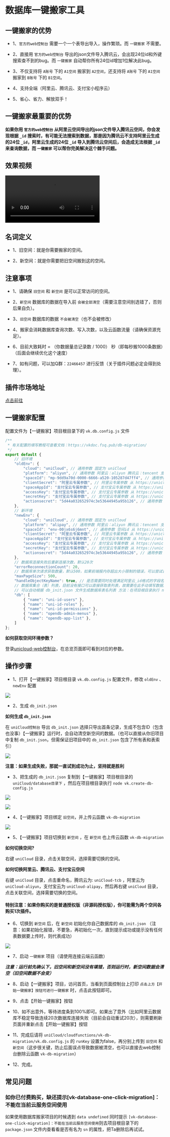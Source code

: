 # 数据库一键搬家工具

## 一键搬家的优势

- 1、`官方的web控制台` 需要一个一个表导出导入，操作繁琐。而 `一键搬家` 不需要。

- 2、直接用 `官方的web控制台` 导出的json文件导入腾讯云，会出现24位id和外键搜索查不到的bug。而 `一键搬家` 自动帮你所有24位id增加1位解决此bug。

- 3、不仅支持将 `A账号` 下的 `A1空间` 搬家到 `A2空间`，还支持将 `A账号` 下的 `A1空间` 搬家到 `B账号` 下的 `B1空间`。

- 4、支持全端（阿里云、腾讯云、支付宝小程序云）

- 5、省心、省力、解放双手！

## 一键搬家最重要的优势

**如果你用 `官方的web控制台` 从阿里云空间导出的json文件导入腾讯云空间，你会发现根据 `_id` 搜索时，有可能无法搜索到数据，那是因为腾讯云不支持阿里云生成的24位 `_id`，阿里云生成的24位 `_id` 导入到腾讯云空间后，会造成无法根据 `_id` 来查询数据，而 `一键搬家` 可以帮你完美解决这个棘手问题。**

## 效果视频

<video src="https://vkceyugu.cdn.bspapp.com/VKCEYUGU-cf0c5e69-620c-4f3c-84ab-f4619262939f/257dab2e-eedc-48c4-aef7-d6149ea7b97b.mp4" controls="controls" style="max-width:100%;">
  您的浏览器不支持 video 标签。
</video>

## 名词定义

- 1、旧空间：就是你需要搬家的空间。

- 2、新空间：就是你需要把旧空间搬到这的空间。

## 注意事项

- 1、请确保 `旧空间` 和 `新空间` 是可以正常访问的空间。

- 2、`新空间` 数据库的数据在导入前 `会被全部清空`（需要注意空间别选错了，否则后果自负）。

- 3、`旧空间` 数据库的数据 `不会被清空`（也不会被修改）

- 4、搬家会消耗数据库查询次数、写入次数，以及云函数流量（请确保资源充足）。

- 6、目前大致耗时 = （你数据量总记录数 / 1000） 秒（即每秒搬1000条数据）（后面会继续优化这个速度）

- 7、如有问题，可以加Q群：`22466457` 进行反馈（关于插件问题必定会得到处理）。

## 插件市场地址

[点击前往](https://ext.dcloud.net.cn/plugin?id=6089)

## 一键搬家配置

配置文件为【一键搬家】项目根目录下的 `vk.db.config.js` 文件

```js
/**
 * 有关配置的填写教程可查看文档：https://vkdoc.fsq.pub/db-migration/
 */
export default {
	// 旧环境
	"oldEnv": {
		"cloud": "uniCloud", // 通用参数 固定为 uniCloud
		"platform": "aliyun", // 通用参数 阿里云：aliyun 腾讯云：tencent 支付宝云：alipay
		"spaceId": "mp-9dd9a70d-0000-6666-a520-105287d47ff4", // 通用参数 从 https://unicloud.dcloud.net.cn/home 获取 对应SpaceId参数
		"clientSecret": "阿里云专属参数", // 阿里云专属参数 从 https://unicloud.dcloud.net.cn/home 获取 对应ClientSecret参数
		"spaceAppId": "支付宝云专属参数", // 支付宝云专属参数 从 https://unicloud.dcloud.net.cn/home 获取 对应SpaceAppId参数
		"accessKey": "支付宝云专属参数", // 支付宝云专属参数 从 https://unicloud.dcloud.net.cn/home 获取 对应AK参数 
		"secretKey": "支付宝云专属参数", // 支付宝云专属参数 从 https://unicloud.dcloud.net.cn/home 获取 对应SK参数
		"actionsecret": "5d44a032652974c3e53644945a95b126", // 通用参数 请求密钥，从 uniCloud/cloudfunctions/vk-db-migration/vk.db.config.js 获取（两者保持一样即可）
	},
	// 新环境
	"newEnv": {
		"cloud": "uniCloud", // 通用参数 固定为 uniCloud
		"platform": "alipay", // 通用参数 阿里云：aliyun 腾讯云：tencent 支付宝云：alipay
		"spaceId": "env-00jx6s6j6mnt", // 通用参数 空间id 从 https://unicloud.dcloud.net.cn/home 获取 对应SpaceId参数
		"clientSecret": "阿里云专属参数", // 阿里云专属参数 从 https://unicloud.dcloud.net.cn/home 获取 对应ClientSecret参数
		"spaceAppId": "支付宝云专属参数", // 支付宝云专属参数 从 https://unicloud.dcloud.net.cn/home 获取 对应SpaceAppId参数
		"accessKey": "支付宝云专属参数", // 支付宝云专属参数 从 https://unicloud.dcloud.net.cn/home 获取 对应AK参数 
		"secretKey": "支付宝云专属参数", // 支付宝云专属参数 从 https://unicloud.dcloud.net.cn/home 获取 对应SK参数
		"actionsecret": "5d44a032652974c3e53644945a95b126", // 通用参数 请求密钥，从 uniCloud/cloudfunctions/vk-db-migration/vk.db.config.js 获取（两者保持一样即可）
	},
	// 数据库连接失败后重新连接次数，默认20次
	"errorReconnectionCount": 20,
	// 数据库单次请求获取数量，默认500，如果前端报内存超出大小限制的错误，可以尝试调小此值来解决。如设置为100或50或更小的值，最小为1，最大1000
	"maxPageSize": 500,
	"handleObjectKeyName": true, // 是否需要同时处理满足阿里云_id格式的字段名（true：同时处理字段名和字段值 false：只处理字段值，默认true）
	// 数据库集合（表）列表，目前没有接口可以直接获取表列表，故需要在此手动填写数据库中需要搬家的表信息
	// 可以自动根据 db_init.json 文件生成数据库表名列表 方法：在项目根目录执行 node vk.create-db-config.js
	"db": [
		{ "name": "uni-id-users" },
		{ "name": "uni-id-roles" },
		{ "name": "uni-id-permissions" },
		{ "name": "opendb-admin-menus" },
		{ "name": "opendb-app-list" },
	]
};
```

**如何获取空间环境参数？**

登录[unicloud-web控制台](https://unicloud.dcloud.net.cn/home)，在总览页面即可看到对应的参数。

## 操作步骤

- 1、打开【一键搬家】项目根目录 `vk.db.config.js` 配置文件，修改 `oldEnv` 、 `newEnv` 配置 

![](https://mp-cf0c5e69-620c-4f3c-84ab-f4619262939f.cdn.bspapp.com/vk-doc/433.png)

- 2、生成 `db_init.json`

**如何生成 `db_init.json`**

在 `uniCloud控制台` 导出 `db_init.json` 选择只导出首条记录，生成不包含ID（包含也没事）【一键搬家】运行时，会自动清空新空间的数据。（也可以直接从你旧项目中复制 `db_init.json`，但需保证旧项目中的 `db_init.json` 包含了所有表和表索引）

![](https://vkceyugu.cdn.bspapp.com/VKCEYUGU-cf0c5e69-620c-4f3c-84ab-f4619262939f/e491b1ee-4a0d-4f93-8348-7b6915ae3a71.png)

**注意：如果生成失败，那就一直试到成功为止，坚持就是胜利**

- 3、把生成的 `db_init.json` 复制到【一键搬家】项目根目录的 `uniCloud/database目录下` ，然后在项目根目录执行 `node vk.create-db-config.js`

![](https://vkceyugu.cdn.bspapp.com/VKCEYUGU-cf0c5e69-620c-4f3c-84ab-f4619262939f/45141e8f-393d-4f4d-b7e7-c89a24e70086.png)

![](https://vkceyugu.cdn.bspapp.com/VKCEYUGU-cf0c5e69-620c-4f3c-84ab-f4619262939f/4ee5f06a-4665-450e-8d8f-00825a8801ea.png)

- 4、【一键搬家】项目绑定 `旧空间`，并上传云函数 `vk-db-migration`

![](https://vkceyugu.cdn.bspapp.com/VKCEYUGU-cf0c5e69-620c-4f3c-84ab-f4619262939f/14fe3965-8268-4ab0-9dd4-6361451d0885.png)

- 5、【一键搬家】项目切换到 `新空间` ，在 `新空间` 也上传云函数 `vk-db-migration`

**如何切换空间?**

右键 `uniCloud` 目录，点击关联空间，选择需要切换的空间。

**如何切换阿里云、腾讯云、支付宝云空间**

右键 `uniCloud` 目录，点击重命名，腾讯云为: `uniCloud-tcb` ，阿里云为 `uniCloud-aliyun`，支付宝云为 `uniCloud-alipay`，然后再右键 `uniCloud` 目录，点击关联空间，选择需要切换的空间。

#### 特别注意：如果你购买的是普通授权版（非源码授权版），你可能需为两个空间各购买1次插件。

- 6、切换到 `新空间` 后，在 `新空间` 初始化你自己数据库的 `db_init.json` （注意：如果初始化报错，不要急，再初始化一次，直到提示成功或提示没有任何表数据要上传时，则代表成功）

![](https://vkceyugu.cdn.bspapp.com/VKCEYUGU-cf0c5e69-620c-4f3c-84ab-f4619262939f/f6f08815-95a8-4645-bf78-bc3385bbf565.png)

- 7、启动 `一键搬家` 项目（请使用连接云端云函数）

___注意：运行前先确认下，旧空间和新空间没有填错，否则运行时，新空间数据会清空（旧空间数据不会变）___

- 8、启动【一键搬家】项目，访问首页，当看到页面控制台上打印 `点击上方【开始一键搬家】按钮可进行一键搬家` 时，点击此按钮即可。

- 9、点击【开始一键搬家】按钮

- 10、如不出意外，等待进度条到100%即可。如果出了意外（比如阿里云数据库不稳定导致连续20次数据库连接失败（目前会自动重试20次），则需要刷新页面并重新点击【开始一键搬家】按钮

- 11、完成后请将 `uniCloud/cloudfunctions/vk-db-migration/vk.db.config.js` 的 `runKey` 设置为false，再分别上传到 `旧空间` 和 `新空间`（这步很关键，防止后面误点导致数据被清空，也可以直接去web控制台删除云函数 `vk-db-migration`）

- 12、完成。

## 常见问题

### 如你已付费购买，缺还提示[vk-database-one-click-migration]：不能在当前云服务空间使用

如果使用数据库搬家项目的时候遇到 `data undefined` 同时提示 `[vk-database-one-click-migration]：不能在当前云服务空间使用​`
则去项目根目录下的 `package.json` 文件内查看看是否有名为 `sn` 的属性，把Ta删除后再试试。




